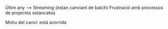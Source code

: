 Últim any --> Streaming
(estan canviant de batch)
Frustració amb processos de projectes estancatsq

Motiu del canvi: està avorrida